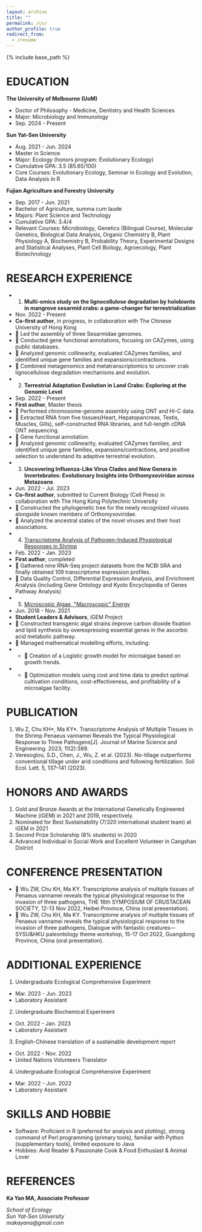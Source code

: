 ```yaml
---
layout: archive
title: ""
permalink: /cv/
author_profile: true
redirect_from:
  - /resume
---
```


{% include base_path %}

EDUCATION
======
**The University of Melbourne (UoM)**
* Doctor of Philosophy - Medicine, Dentistry and Health Sciences 
* Major: 	Microbiology and Immunology
* Sep. 2024 - Present

**Sun Yat-Sen University**
* Aug. 2021 - Jun. 2024
* Master in Science
* Major: 	Ecology (honors program: Evolutionary Ecology)
* Cumulative GPA:	3.5 (85.65/100)
* Core Courses: 	Evolutionary Ecology, Seminar in Ecology and Evolution, Data Analysis in R

**Fujian Agriculture and Forestry University**
* Sep. 2017 - Jun. 2021
* Bachelor of Agriculture, summa cum laude
* Majors: 			Plant Science and Technology
* Cumulative GPA:		3.4/4
* Relevant Courses:	Microbiology, Genetics (Bilingual 	Course), Molecular Genetics, Biological 	Data Analysis, Organic Chemistry B, 	Plant Physiology A, Biochemistry B, 	Probability Theory, Experimental 	Designs and Statistical Analyses, Plant  Cell Biology, Agroecology, Plant 	Biotechnology	

RESEARCH EXPERIENCE
======
*  1. **Multi-omics study on the lignocellulose degradation by holobionts in mangrove sesarmid crabs: a game-changer for terrestrialization**
* Nov. 2022 - Present
* **Co-first author**, in progress, in collaboration with The Chinese University of Hong Kong	
* 	Led the assembly of three Sesarmidae genomes.
* 	Conducted gene functional annotations, focusing on CAZymes, using public databases. 
* 	Analyzed genomic collinearity, evaluated CAZymes families, and identified unique gene families and expansions/contractions. 
* 	Combined metagenomics and metatranscriptomics to uncover crab lignocellulose degradation mechanisms and evolution.
*  2. **Terrestrial Adaptation Evolution in Land Crabs: Exploring at the Genomic Level**
* Sep. 2022 - Present
* **First author**, Master thesis
* 	Performed chromosome-genome assembly using ONT and Hi-C data. 
* 	Extracted RNA from five tissues(Heart, Hepatopancreas, Testis, Muscles, Gills), self-constructed RNA libraries, and full-length cDNA ONT sequencing.
* 	Gene functional annotation.
* 	Analyzed genomic collinearity, evaluated CAZymes families, and identified unique gene families, expansions/contractions, and positive selection to understand its adaptive terrestrial evolution.
*  3. **Uncovering Influenza-Like Virus Clades and New Genera in Invertebrates: Evolutionary Insights into Orthomyxoviridae across Metazoans**
* Jun. 2022 - Jul. 2023
* **Co-first author**, submitted to Current Biology (Cell Press) in collaboration with The Hong Kong Polytechnic University				 
* 	Constructed the phylogenetic tree for the newly recognized viruses alongside known members of Orthomyxoviridae. 
* 	Analyzed the ancestral states of the novel viruses and their host associations.
*  4. [Transcriptome Analysis of Pathogen-Induced Physiological Responses in Shrimp](https://www.mdpi.com/2077-1312/11/2/389)
* Feb. 2022 - Jan. 2023
* **First author**, completed
* 	Gathered nine RNA-Seq project datasets from the NCBI SRA and finally obtained 109 transcriptome expression profiles.
* 	Data Quality Control, Differential Expression Analysis, and Enrichment Analysis (including Gene Ontology and Kyoto Encyclopedia of Genes Pathway Analysis)
*  5. [Microscopic Algae, "Macroscopic" Energy](https://2021.igem.org/Team:CHINA-FAFU) 
* Jun. 2018 - Nov. 2021
* **Student Leaders & Advisors**, iGEM Project 
* 	Constructed transgenic algal strains improve carbon dioxide fixation and lipid synthesis by overexpressing essential genes in the ascorbic acid metabolic pathway.
* 	Managed mathematical modelling efforts, including:
* * 	Creation of a Logistic growth model for microalgae based on growth trends.
* * 	Optimization models using cost and time data to predict optimal cultivation conditions, cost-effectiveness, and profitability of a microalgae facility.


PUBLICATION
======
  1. Wu Z, Chu KH*, Ma KY*. Transcriptome Analysis of Multiple Tissues in the Shrimp Penaeus vannamei Reveals the Typical Physiological Response to Three Pathogens[J]. Journal of Marine Science and Engineering. 2023; 11(2):389.
  2. Veresoglou, S.D., Chen, J., Wu, Z. et al. (2023). No-tillage outperforms conventional tillage under arid conditions and following fertilization. Soil Ecol. Lett. 5, 137–141 (2023).

HONORS AND AWARDS
======
1.	Gold and Bronze Awards at the International Genetically Engineered Machine (iGEM) in 2021 and 2019, respectively.
2.	Nominated for Best Sustainability (7/320 international student team) at iGEM in 2021
3.	Second Prize Scholarship (8% students) in 2020
4.	Advanced Individual in Social Work and Excellent Volunteer in Cangshan District

CONFERENCE PRESENTATION
======
* 	Wu ZW, Chu KH, Ma KY. Transcriptome analysis of multiple tissues of Penaeus vannamei reveals the typical physiological response to the invasion of three pathogens, THE 16th SYMPOSIUM OF CRUSTACEAN SOCIETY, 12-13 Nov 2022, Heibei Province, China (oral presentation).
* 	Wu ZW, Chu KH, Ma KY. Transcriptome analysis of multiple tissues of Penaeus vannamei reveals the typical physiological response to the invasion of three pathogens, Dialogue with fantastic creatures—SYSU&HKU paleontology theme workshop, 15-17 Oct 2022, Guangdong Province, China (oral presentation).

ADDITIONAL EXPERIENCE
======
1.	Undergraduate Ecological Comprehensive Experiment
* Mar. 2023 - Jun. 2023
* Laboratory Assistant
2.	Undergraduate Biochemical Experiment
* Oct. 2022 - Jan. 2023
* Laboratory Assistant
3.	English-Chinese translation of a sustainable development report
* Oct. 2022 - Nov. 2022
* United Nations Volunteers Translator
4.	Undergraduate Ecological Comprehensive Experiment
* Mar. 2022 - Jun. 2022
* Laboratory Assistant

SKILLS AND HOBBIE
======									
* Software: Proficient in R (preferred for analysis and plotting), strong command of Perl programming (primary tools), familiar with Python (supplementary tools), limited exposure to Java
* Hobbies: Avid Reader & Passionate Cook & Food Enthusiast & Animal Lover

REFERENCES
======
**Ka Yan MA, Associate Professor**
<address>
  School of Ecology<br /> Sun Yat-Sen University<br /> makayana@gmail.com
</address>



  
